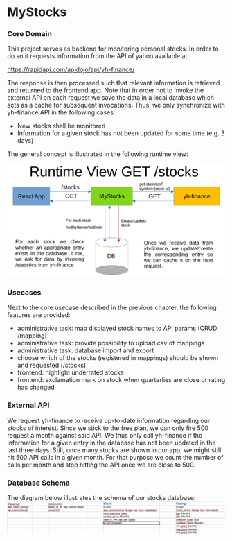 # MyStocks

### Core Domain
This project serves as backend for monitoring personal stocks. In order to do so
it requests information from the API of yahoo available at    

https://rapidapi.com/apidojo/api/yh-finance/

The response is then processed such that relevant information is retrieved and
returned to the frontend app. Note that in order not to invoke the external API on each
request we save the data in a local database which acts as a cache for subsequent invocations.
Thus, we only synchronize with yh-finance API in the following cases:  
  - New stocks shall be monitored
  - Information for a given stock has not been updated for some time (e.g. 3 days)

The general concept is illustrated in the following runtime view:    

![img.png](docs/runtime-view.png)
    
### Usecases
Next to the core usecase described in the previous chapter, the following features are provided:  
- administrative task: map displayed stock names to API params (CRUD /mapping)
- administrative task: provide possibility to upload csv of mappings
- administrative task: database import and export
- choose which of the stocks (registered in mappings) should be shown and requested (/stocks)
- frontend: highlight underrated stocks
- frontend: exclamation mark on stock when quarterlies are close or rating has changed
    
### External API
We request yh-finance to receive up-to-date information regarding our stocks of interest. Since we stick
to the free plan, we can only fire 500 request a month against said API. We thus only call yh-finance
if the information for a given entry in the database has not been updated in the last three days. Still, once
many stocks are shown in our app, we might still hit 500 API calls in a given month. For that purpose
we count the number of calls per month and stop hitting the API once we are close to 500.

### Database Schema
The diagram below illustrates the schema of our stocks database:    
![img.png](docs/db-schema-v1.png)